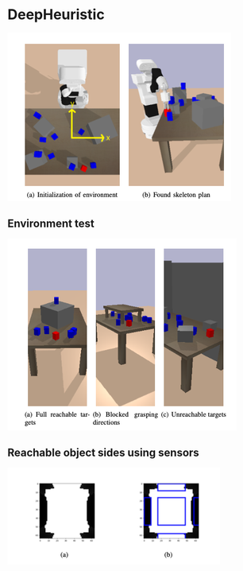 # DeepHeuristic

![Tiago](Images/TiagoTaskSolving.png)

## Environment test

![Environment](Images/Evironment.png)


## Reachable object sides using sensors

![Reachable](Images/Reachable.png)